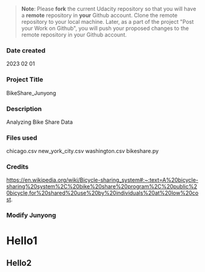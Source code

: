 >**Note**: Please **fork** the current Udacity repository so that you will have a **remote** repository in **your** Github account. Clone the remote repository to your local machine. Later, as a part of the project "Post your Work on Github", you will push your proposed changes to the remote repository in your Github account.

### Date created
2023 02 01

### Project Title
BikeShare_Junyong

### Description
Analyzing Bike Share Data

### Files used
chicago.csv new_york_city.csv washington.csv bikeshare.py

### Credits
https://en.wikipedia.org/wiki/Bicycle-sharing_system#:~:text=A%20bicycle-sharing%20system%2C%20bike%20share%20program%2C%20public%20bicycle,for%20shared%20use%20by%20individuals%20at%20low%20cost.

### Modify Junyong

# Hello1

## Hello2

